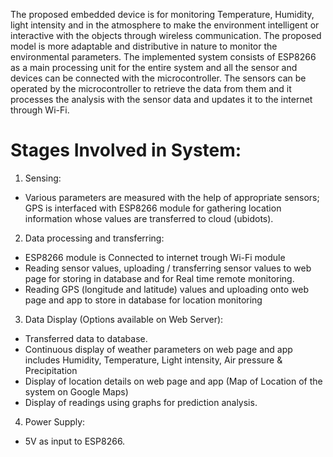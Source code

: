 The proposed embedded device is for monitoring Temperature, Humidity, light intensity and in the atmosphere to make the environment intelligent or interactive with the objects through wireless communication. The proposed model is more adaptable and distributive in nature to monitor the environmental parameters.
The implemented system consists of ESP8266 as a main processing unit for the entire system and all the sensor and devices can be connected with the microcontroller. The sensors can be operated by the microcontroller to retrieve the data from them and it processes the analysis with the sensor data and updates it to the internet through Wi-Fi.

# Stages Involved in System:
1.	 Sensing: 
- Various parameters are measured with the help of appropriate sensors; GPS is interfaced with ESP8266 module for gathering location     information whose values are transferred to cloud (ubidots).
2.	Data processing and transferring:
- ESP8266 module is Connected to internet trough Wi-Fi module                                            
- Reading sensor values, uploading / transferring sensor values to web page for storing in database and for Real time remote monitoring.
- Reading GPS (longitude and latitude) values and uploading onto web page and app to store in database for location monitoring
3.	Data Display (Options available on Web Server):
-	Transferred data to database.
-	Continuous display of weather parameters on web page and app includes Humidity, Temperature, Light intensity, Air pressure & Precipitation
-	Display of location details on web page  and app (Map of Location of the system on Google Maps)
-	Display of readings using graphs for prediction analysis.
4.	Power Supply:
- 5V as input to ESP8266.

